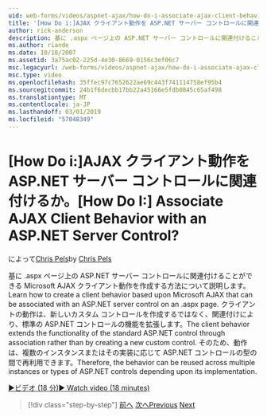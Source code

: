 ```yaml
---
uid: web-forms/videos/aspnet-ajax/how-do-i-associate-ajax-client-behavior-with-an-aspnet-server-control
title: '[How Do i:]AJAX クライアント動作を ASP.NET サーバー コントロールに関連付けるか。 | Microsoft Docs'
author: rick-anderson
description: 基に .aspx ページ上の ASP.NET サーバー コントロールに関連付けることができる Microsoft AJAX クライアント動作を作成する方法について説明します。 クライアントの動作の e.
ms.author: riande
ms.date: 10/18/2007
ms.assetid: 3a75ac02-225d-4e30-8669-0156c3ef06c7
msc.legacyurl: /web-forms/videos/aspnet-ajax/how-do-i-associate-ajax-client-behavior-with-an-aspnet-server-control
msc.type: video
ms.openlocfilehash: 35ffec97c7652622ae69c443f741114758ef95b4
ms.sourcegitcommit: 24b1f6decbb17bb22a45166e5fdb0845c65af498
ms.translationtype: MT
ms.contentlocale: ja-JP
ms.lasthandoff: 03/01/2019
ms.locfileid: "57048349"
---
```

<a name="how-do-i-associate-ajax-client-behavior-with-an-aspnet-server-control"></a><span data-ttu-id="d6a6d-105">[How Do i:]AJAX クライアント動作を ASP.NET サーバー コントロールに関連付けるか。</span><span class="sxs-lookup"><span data-stu-id="d6a6d-105">[How Do I:] Associate AJAX Client Behavior with an ASP.NET Server Control?</span></span>
====================
<span data-ttu-id="d6a6d-106">によって[Chris Pels](https://twitter.com/chrispels)</span><span class="sxs-lookup"><span data-stu-id="d6a6d-106">by [Chris Pels](https://twitter.com/chrispels)</span></span>

<span data-ttu-id="d6a6d-107">基に .aspx ページ上の ASP.NET サーバー コントロールに関連付けることができる Microsoft AJAX クライアント動作を作成する方法について説明します。</span><span class="sxs-lookup"><span data-stu-id="d6a6d-107">Learn how to create a client behavior based upon Microsoft AJAX that can be associated with an ASP.NET server control on an .aspx page.</span></span> <span data-ttu-id="d6a6d-108">クライアントの動作は、新しいカスタム コントロールを作成するではなく、関連付けにより、標準の ASP.NET コントロールの機能を拡張します。</span><span class="sxs-lookup"><span data-stu-id="d6a6d-108">The client behavior extends the functionality of the standard ASP.NET control through association rather than by creating a new custom control.</span></span> <span data-ttu-id="d6a6d-109">そのため、動作は、複数のインスタンスまたはその実装に応じて ASP.NET コントロールの型の間で再利用できます。</span><span class="sxs-lookup"><span data-stu-id="d6a6d-109">Therefore, the behavior can be reused across multiple instances or types of ASP.NET controls depending upon its implementation.</span></span>

[<span data-ttu-id="d6a6d-110">&#9654;ビデオ (18 分)</span><span class="sxs-lookup"><span data-stu-id="d6a6d-110">&#9654; Watch video (18 minutes)</span></span>](https://channel9.msdn.com/Blogs/ASP-NET-Site-Videos/how-do-i-associate-ajax-client-behavior-with-an-aspnet-server-control)

> [!div class="step-by-step"]
> <span data-ttu-id="d6a6d-111">[前へ](how-do-i-build-custom-server-controls-that-work-with-or-without-aspnet-ajax.md)
> [次へ](how-do-i-retrieve-values-from-server-side-ajax-controls.md)</span><span class="sxs-lookup"><span data-stu-id="d6a6d-111">[Previous](how-do-i-build-custom-server-controls-that-work-with-or-without-aspnet-ajax.md)
[Next](how-do-i-retrieve-values-from-server-side-ajax-controls.md)</span></span>
